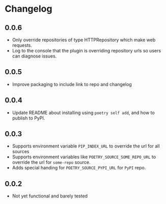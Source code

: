 # Changelog

## 0.0.6

- Only override repositories of type HTTPRepository which make web requests.
- Log to the console that the plugin is overriding repository urls so users can diagnose issues.

## 0.0.5

- Improve packaging to include link to repo and changelog

## 0.0.4

- Update README about installing using `poetry self add`, and how to publish to PyPI.

## 0.0.3

- Supports environment variable `PIP_INDEX_URL` to override the url for all sources
- Supports environment variables like `POETRY_SOURCE_SOME_REPO_URL` to override the url for `some-repo` source.
- Adds special handing for `POETRY_SOURCE_PYPI_URL` for `PyPI` repo.

## 0.0.2

- Not yet functional and barely tested
